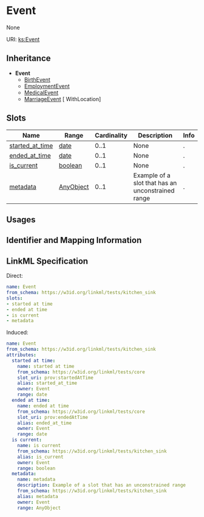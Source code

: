 # Event

None

URI: [ks:Event](https://w3id.org/linkml/tests/kitchen_sink/Event)




## Inheritance

* **Event**
    * [BirthEvent](BirthEvent.md)
    * [EmploymentEvent](EmploymentEvent.md)
    * [MedicalEvent](MedicalEvent.md)
    * [MarriageEvent](MarriageEvent.md) [ WithLocation]




## Slots

| Name | Range | Cardinality | Description  | Info |
| ---  | --- | --- | --- | --- |
| [started_at_time](started_at_time.md) | [date](date.md) | 0..1 | None  | . |
| [ended_at_time](ended_at_time.md) | [date](date.md) | 0..1 | None  | . |
| [is_current](is_current.md) | [boolean](boolean.md) | 0..1 | None  | . |
| [metadata](metadata.md) | [AnyObject](AnyObject.md) | 0..1 | Example of a slot that has an unconstrained range  | . |


## Usages



## Identifier and Mapping Information






## LinkML Specification

<!-- TODO: investigate https://stackoverflow.com/questions/37606292/how-to-create-tabbed-code-blocks-in-mkdocs-or-sphinx -->

Direct:

```yaml
name: Event
from_schema: https://w3id.org/linkml/tests/kitchen_sink
slots:
- started at time
- ended at time
- is current
- metadata

```

Induced:

```yaml
name: Event
from_schema: https://w3id.org/linkml/tests/kitchen_sink
attributes:
  started at time:
    name: started at time
    from_schema: https://w3id.org/linkml/tests/core
    slot_uri: prov:startedAtTime
    alias: started_at_time
    owner: Event
    range: date
  ended at time:
    name: ended at time
    from_schema: https://w3id.org/linkml/tests/core
    slot_uri: prov:endedAtTime
    alias: ended_at_time
    owner: Event
    range: date
  is current:
    name: is current
    from_schema: https://w3id.org/linkml/tests/kitchen_sink
    alias: is_current
    owner: Event
    range: boolean
  metadata:
    name: metadata
    description: Example of a slot that has an unconstrained range
    from_schema: https://w3id.org/linkml/tests/kitchen_sink
    alias: metadata
    owner: Event
    range: AnyObject

```